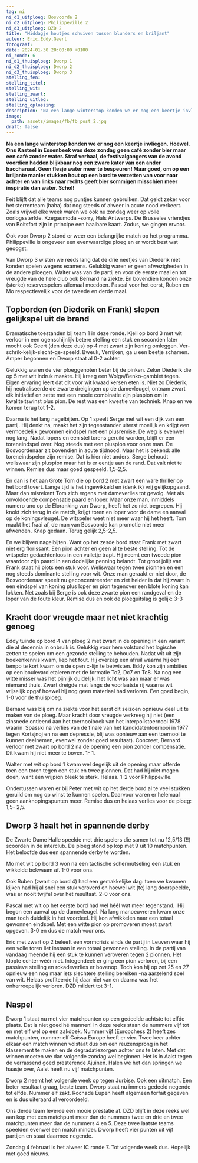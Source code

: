 ```yaml
---
tag: ni
ni_d1_uitploeg: Bosvoorde 2
ni_d2_uitploeg: Philippeville 2
ni_d3_uitploeg: DZD 2
title: "Middagje houtjes schuiven tussen blunders en briljant"
auteur: Eric,Eddy,Geert
fotograaf: 
date: 2024-01-30 20:00:00 +0100
ni_ronde: 6
ni_d1_thuisploeg: Dworp 1
ni_d2_thuisploeg: Dworp 2
ni_d3_thuisploeg: Dworp 3
stelling_fen:
stelling_titel:
stelling_wit:
stelling_zwart:
stelling_uitleg:
stelling_oplossing:
description: "Na een lange winterstop konden we er nog een keertje invliegen. Hoewel. Ons Kasteel in Essenbeek was deze zondag geen café zonder bier maar een café zonder water."
image:
  path: assets/images/fb/fb_post_2.jpg
draft: false
---
```

**Na een lange winterstop konden we er nog een keertje invliegen. Hoewel. Ons Kasteel in Essenbeek was deze zondag geen café zonder bier maar een café zonder water. Straf verhaal, de festivalgangers van de avond voordien hadden blijkbaar nog een zware kater van een ander bacchanaal. Geen flesje water meer te bespeuren! Maar goed, om op een briljante manier stukken hout op een bord te verzetten van voor naar achter en van links naar rechts geeft bier sommigen misschien meer inspiratie dan water. Schol!**<!--more-->

Feit blijft dat alle teams nog puntjes kunnen gebruiken. Dat geldt zeker voor het sterrenteam (haha) dat nog steeds of alweer in acute nood verkeert. Zoals vrijwel elke week waren we ook nu zondag weer op volle oorlogssterkte. Kzegaumoda –sorry, Hals Antwerps. De Brusselse vriendjes van Boitsfort zijn in principe een haalbare kaart. Zodus, we gingen ervoor.

Ook voor Dworp 2 stond er weer een belangrijke match op het programma. Philippeville is ongeveer een evenwaardige ploeg en er wordt best wat geoogst.

Van Dworp 3 wisten we reeds lang dat de drie neefjes van Diederik niet konden spelen wegens examens. Gelukkig waren er geen afwezigheden in de andere ploegen. Walter was van de partij en voor de eerste maal en tot vreugde van de hele club ook Bernard na ziekte. En bovendien konden onze (sterke) reservespelers allemaal meedoen. Pascal voor het  eerst, Ruben en Mo respectievelijk voor de tweede en derde maal.

## Topborden (en Diederik en Frank) slepen gelijkspel uit de brand

Dramatische toestanden bij team 1 in deze ronde. Kjell op bord 3 met wit verloor in een ogenschijnlijk betere stelling een stuk en seconden later mocht ook Geert (den deze dus) op 4 met zwart zijn koning omleggen. Ver-schrik-kelijk-slecht-ge-speeld. Bweuk, Verrijken, ga u een beetje schamen. Amper begonnen en Dworp staat al 0-2 achter.

Gelukkig waren de vier ploeggenoten beter bij de pinken. Zeker Diederik die op 5 met wit indruk maakte. Hij kreeg een Wolga/Benko-gambiet tegen. Eigen ervaring leert dat dit voor wit kwaad kersen eten is. Niet zo Diederik, hij neutraliseerde de zwarte dreigingen op de damevleugel, ontnam zwart elk initiatief en zette met een mooie combinatie zijn pluspion om in kwaliteitswinst plus pion. De rest was een kwestie van techniek. Knap en we komen terug tot 1-2.

Daarna is het lang nagelbijten. Op 1 speelt Serge met wit een dijk van een partij. Hij denkt na, maakt het zijn tegenstander uiterst moeilijk en krijgt een vermoedelijk gewonnen eindspel met een plusremise. De weg is evenwel nog lang. Nadat lopers en een stel torens geruild worden, blijft er een toreneindspel over. Nog steeds met een pluspion voor onze man. De Bosvoordenaar zit bovendien in acute tijdnood. Maar het is bekend: alle toreneindspelen zijn remise. Dat is hier niet anders. Serge behoudt weliswaar zijn pluspion maar het is er eentje aan de rand. Dat valt niet te winnen. Remise dus maar goed gespeeld. 1,5-2,5.

En dan is het aan Grote Tom die op bord 2 met zwart een ware thriller op het bord tovert. Lange tijd is het ingewikkeld en (denk ik) vrij gelijkopgaand. Maar dan misrekent Tom zich ergens met dameverlies tot gevolg. Met als onvoldoende compensatie paard en loper. Maar onze man, inmiddels numero uno op de Eloranking van Dworp, heeft het zo niet begrepen. Hij knokt zich terug in de match, krijgt toren en loper voor de dame en aanval op de koningsvleugel. De witspeler weet niet meer waar hij het heeft.  Tom maakt het fraai af, de man van Bosvoorde kan promotie niet meer afwenden. Knap gedaan. Terug gelijk 2,5-2,5.

En we blijven nagelbijten. Want op het zesde bord staat Frank met zwart niet erg florissant. Een pion achter en geen al te beste stelling. Tot de witspeler gedachtenloos in een valletje trapt. Hij neemt een tweede pion waardoor zijn paard in een dodelijke penning belandt. Tot groot jolijt van Frank staat hij plots een stuk voor. Weliswaar tegen twee pionnen en een nog steeds dominante stelling voor wit. Onze man geraakt er niet door, de Bosvoordenaar speelt nu geconcentreerder en ziet helder in dat hij zwart in een eindspel van koning plus loper en pion tegenover een blote koning kan lokken. Net zoals bij Serge is ook deze zwarte pion een randgeval en de loper van de foute kleur. Remise dus en ook de ploeguitslag is gelijk: 3-3  

## Kracht door vreugde maar net niet krachtig genoeg

Eddy tuinde op bord 4 van ploeg 2 met zwart in de opening in een variant die al decennia in onbruik is. Gelukkig voor hem volstond het logische zetten te spelen om een gezonde stelling te behouden. Nadat wit uit zijn boekenkennis kwam, liep het fout. Hij overzag een afruil waarna hij een tempo te kort kwam om de open c-lijn te betwisten. Eddy kon zijn ambities op een boulevard etaleren met de formatie Tc2, Dc7 en Tc8. Na nog een witte misser was het pijnlijk duidelijk: het licht was aan maar er was niemand thuis. Zwart dreigde mat langs de voorlaatste rij waarna wit wijselijk opgaf hoewel hij nog geen materiaal had verloren. Een goed begin, 1-0 voor de thuisploeg.

Bernard was blij om na ziekte voor het eerst dit seizoen opnieuw deel uit te maken  van de ploeg. Maar kracht door vreugde verkreeg hij niet (een zinsnede ontleend aan het toernooiboek van het interpolistoernooi 1978 waarin  Spasski na verlies van de finale van het kandidatentoernooi in 1977 tegen Kortsjnoj en na een depressie, blij was opnieuw aan een toernooi te kunnen deelnemen, evenwel zonder goed resultaat). Concreet, Bernard verloor met zwart op bord 2 na de opening een pion zonder compensatie. Dit kwam hij niet meer te boven. 1- 1.

Walter met wit op bord 1 kwam wel degelijk uit de opening maar offerde toen een toren tegen een stuk en twee pionnen. Dat had hij niet mogen doen, want één vrijpion bleek te sterk. Helaas. 1-2 voor Philippeville.

Ondertussen waren er bij Peter met wit op het derde bord al te veel stukken geruild om nog op winst te kunnen spelen. Daarvoor waren er helemaal geen aanknopingspunten meer. Remise dus en helaas verlies voor de ploeg: 1,5- 2,5.

## Dworp 3 haalt het in spannende derby

De Zwarte Dame Halle speelde met drie spelers die samen tot nu 12,5/13 (!!) scoorden in de interclub. De ploeg stond op kop met 9 uit 10 matchpunten. Het beloofde dus een spannende derby te worden.

Mo met wit op bord 3 won na een tactische schermutseling een stuk en wikkelde bekwaam af. 1-0 voor ons.

Ook Ruben (zwart op bord 4) had een gemakkelijke dag: toen we kwamen kijken had hij al snel een stuk veroverd en hoewel wit (te) lang doorspeelde, was er nooit twijfel over het resultaat. 2-0 voor ons.

Pascal met wit op het eerste bord had wel héél wat meer tegenstand.  Hij begon een aanval op de damevleugel. Na lang manoeuvreren kwam onze man toch duidelijk in het voordeel. Hij kon afwikkelen naar een totaal gewonnen eindspel. Met een witte pion op promoveren moest zwart opgeven. 3-0 en dus de match voor ons.

Eric met zwart op 2 beleeft een vormcrisis sinds de partij in Leuven waar hij een volle toren liet instaan in een totaal gewonnen stelling. In de partij van vandaag meende hij een stuk te kunnen veroveren tegen 2 pionnen. Het klopte echter wéér niet. Integendeel: er ging een pion verloren, bij een passieve stelling en rokadeverlies er bovenop. Toch kon hij op zet 25 en 27 opnieuw een nog maar iets slechtere stelling bereiken -na aarzelend spel van wit. Helaas profiteerde hij daar niet van en daarna was het onherroepelijk verloren. DZD mildert tot 3-1.

## Naspel

Dworp 1 staat nu met vier matchpunten op een gedeelde achtste tot elfde plaats. Dat is niet goed hé mannen! In deze reeks staan de nummers vijf tot en met elf wel op een zakdoek. Nummer vijf (Europchess 2) heeft zes matchpunten, nummer elf Caïssa Europe heeft er vier. Twee keer achter elkaar een match winnen volstaat dus om een reuzensprong in het klassement te maken en de degradatiezorgen achter ons te laten. Met dat winnen moeten we dan volgende zondag wel beginnen. Het is in Aalst tegen de verrassend goed presterende Ajuinen. Halen we het dan springen we haasje over, Aalst heeft nu vijf matchpunten.

Dworp 2 neemt het volgende week op tegen Jurbise. Ook een uitmatch. Een beter resultaat graag, beste team. Dworp staat nu immers gedeeld negende tot elfde. Nummer elf zakt. Rochade Eupen heeft algemeen forfait gegeven en is dus uiteraard al veroordeeld.

Ons derde team leverde een mooie prestatie af. DZD blijft in deze reeks wel aan kop met een matchpunt meer dan de nummers twee en drie en twee matchpunten meer dan de nummers 4 en 5. Deze twee laatste teams speelden evenwel een match minder. Dworp heeft vier punten uit vijf partijen en staat daarmee negende.

Zondag 4 februari is het alweer IC ronde 7. Tot volgende week dus. Hopelijk met goed nieuws.

